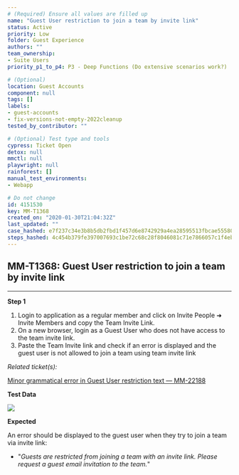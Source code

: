 ```yaml
---
# (Required) Ensure all values are filled up
name: "Guest User restriction to join a team by invite link"
status: Active
priority: Low
folder: Guest Experience
authors: ""
team_ownership: 
- Suite Users
priority_p1_to_p4: P3 - Deep Functions (Do extensive scenarios work?)

# (Optional)
location: Guest Accounts
component: null
tags: []
labels: 
- guest-accounts
- fix-versions-not-empty-2022cleanup
tested_by_contributor: ""

# (Optional) Test type and tools
cypress: Ticket Open
detox: null
mmctl: null
playwright: null
rainforest: []
manual_test_environments: 
- Webapp

# Do not change
id: 4151530
key: MM-T1368
created_on: "2020-01-30T21:04:32Z"
last_updated: ""
case_hashed: e7f237c34e3b8b5db2fbd1f457d6e8742929a4ea28595513fbcae5558031bdf3beb000c84bb9f5d7490d344284c928a7
steps_hashed: 4c454b379fe397007693c1be72c68c28f8046081c71e7866057c1f4eb2cddde497776aa7cd3988015b6e85a621cfa4da
---
```


<!-- (Auto-generated) Based on frontmatter's "key" and "name" -->

## MM-T1368: Guest User restriction to join a team by invite link

---

**Step 1**

1. Login to application as a regular member and click on Invite People ➜ Invite Members and copy the Team Invite Link.
2. On a new browser, login as a Guest User who does not have access to the team invite link.
3. Paste the Team Invite link and check if an error is displayed and the guest user is not allowed to join a team using team invite link

_Related ticket(s):_

[Minor grammatical error in Guest User restriction text — MM-22188](https://mattermost.atlassian.net/browse/MM-22188)

**Test Data**

![](https://cloudfront.tm4j.smartbear.com/tenant/ad722c15-e2a6-3788-82f3-92f99221f446/project/10302/embedded-f3277290f945470c4add5d21ef3dc7ca7b74388fc7152bfb6b99ae58c66a95a8-1583424893558-2020-03-05_11-12-13.png)

**Expected**

An error should be displayed to the guest user when they try to join a team via invite link:

- "_Guests are restricted from joining a team with an invite link. Please request a guest email invitation to the team._"
